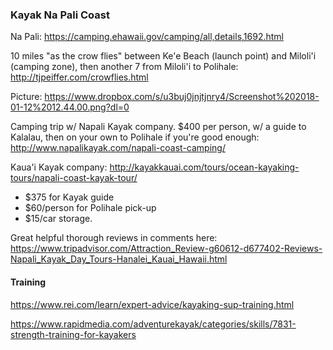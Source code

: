 
### Kayak Na Pali Coast

Na Pali: https://camping.ehawaii.gov/camping/all,details,1692.html

10 miles "as the crow flies" between Ke'e Beach (launch point) and Miloli'i (camping zone), then another 7 from Miloli'i to Polihale: http://tjpeiffer.com/crowflies.html

Picture: https://www.dropbox.com/s/u3buj0jnjtjnry4/Screenshot%202018-01-12%2012.44.00.png?dl=0

Camping trip w/ Napali Kayak company. $400 per person, w/ a guide to Kalalau, then on your own to Polihale if you're good enough: http://www.napalikayak.com/napali-coast-camping/

Kaua'i Kayak company: http://kayakkauai.com/tours/ocean-kayaking-tours/napali-coast-kayak-tour/
+ $375 for Kayak guide
+ $60/person for Polihale pick-up
+ $15/car storage.

Great helpful thorough reviews in comments here: https://www.tripadvisor.com/Attraction_Review-g60612-d677402-Reviews-Napali_Kayak_Day_Tours-Hanalei_Kauai_Hawaii.html

#### Training

https://www.rei.com/learn/expert-advice/kayaking-sup-training.html

https://www.rapidmedia.com/adventurekayak/categories/skills/7831-strength-training-for-kayakers
